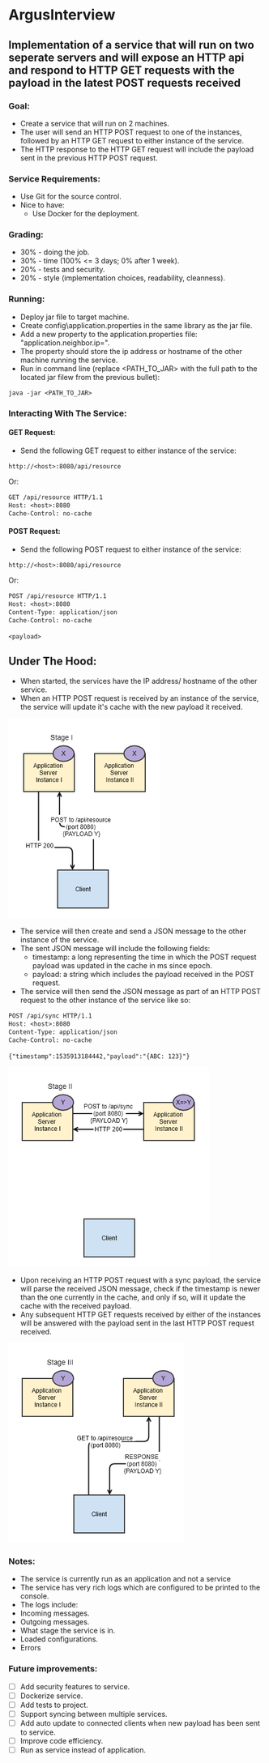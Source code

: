 # ArgusInterview

## Implementation of a service that will run on two seperate servers and will expose an HTTP api and respond to HTTP GET requests with the payload in the latest POST requests received

### Goal:
* Create a service that will run on 2 machines. 
* The user will send an HTTP POST request to one of the instances, followed by an HTTP GET request to either instance of the service. 
* The HTTP response to the HTTP GET request will include the payload sent in the previous HTTP POST request.

### Service Requirements:
* Use Git for the source control.
* Nice to have: 
  * Use Docker for the deployment.

### Grading:
* 30% - doing the job.
* 30% - time (100% <= 3 days; 0% after 1 week).
* 20% - tests and security.
* 20% - style (implementation choices, readability, cleanness).

### Running:
* Deploy jar file to target machine.
* Create config\application.properties in the same library as the jar file.
* Add a new property to the application.properties file: "application.neighbor.ip=<other host>".
* The property should store the ip address or hostname of the other machine running the service.
* Run in command line (replace <PATH_TO_JAR> with the full path to the located jar filew from the previous bullet):
```
java -jar <PATH_TO_JAR>
```

### Interacting With The Service:
#### GET Request:
* Send the following GET request to either instance of the service:
```
http://<host>:8080/api/resource
```
Or:
```
GET /api/resource HTTP/1.1
Host: <host>:8080
Cache-Control: no-cache
```
#### POST Request:
* Send the following POST request to either instance of the service:
```
http://<host>:8080/api/resource
```
Or:
```
POST /api/resource HTTP/1.1
Host: <host>:8080
Content-Type: application/json
Cache-Control: no-cache

<payload>
```

## Under The Hood:
* When started, the services have the IP address/ hostname of the other service.
* When an HTTP POST request is received by an instance of the service, the service will update it's cache with the new payload it received.

![Stage 1](stage1.png?raw=true "Stage 1")

* The service will then create and send a JSON message to the other instance of the service.
* The sent JSON message will include the following fields:
  * timestamp: a long representing the time in which the POST request payload was updated in the cache in ms since epoch.
  * payload: a string which includes the payload received in the POST request.
* The service will then send the JSON message as part of an HTTP POST request to the other instance of the service like so:
```
POST /api/sync HTTP/1.1
Host: <host>:8080
Content-Type: application/json
Cache-Control: no-cache

{"timestamp":1535913184442,"payload":"{ABC: 123}"}
```
![Stage 2](stage2.png?raw=true "Stage 2")

* Upon receiving an HTTP POST request with a sync payload, the service will parse the received JSON message, check if the timestamp is newer than the one currently in the cache, and only if so, will it update the cache with the received payload.
* Any subsequent HTTP GET requests received by either of the instances will be answered with the payload sent in the last HTTP POST request received.

![Stage 3](stage3.png?raw=true "Stage 3")

### Notes:
* The service is currently run as an application and not a service 
* The service has very rich logs which are configured to be printed to the console.
* The logs include:
 * Incoming messages.
 * Outgoing messages.
 * What stage the service is in.
 * Loaded configurations.
 * Errors
 
### Future improvements:
- [ ] Add security features to service.
- [ ] Dockerize service.
- [ ] Add tests to project.
- [ ] Support syncing between multiple services.
- [ ] Add auto update to connected clients when new payload has been sent to service.
- [ ] Improve code efficiency.
- [ ] Run as service instead of application.
